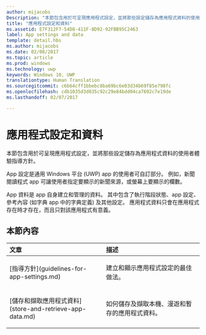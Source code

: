 ```yaml
---
author: mijacobs
Description: "本節包含用於可呈現應用程式設定，並將那些設定儲存為應用程式資料的使用者體驗指導方針。"
title: "應用程式設定和資料"
ms.assetid: E7F312F7-54D8-411F-8D92-92FBB95C2463
label: App settings and data
template: detail.hbs
ms.author: mijacobs
ms.date: 02/08/2017
ms.topic: article
ms.prod: windows
ms.technology: uwp
keywords: Windows 10, UWP
translationtype: Human Translation
ms.sourcegitcommit: c6b64cff1bbebc8ba69bc6e03d34b69f85e798fc
ms.openlocfilehash: cdb1035d3d035c92c29e84bdd04ca7692c7e19de
ms.lasthandoff: 02/07/2017

---
```


# <a name="app-settings-and-data"></a>應用程式設定和資料




本節包含用於可呈現應用程式設定，並將那些設定儲存為應用程式資料的使用者體驗指導方針。

App 設定是通用 Windows 平台 (UWP) app 的使用者可自訂部分。 例如，新聞閱讀程式 app 可讓使用者指定要顯示的新聞來源，或螢幕上要顯示的欄數。

App 資料是 app 自身建立和管理的資料。 其中包含了執行階段狀態、app 設定、參考內容 (如字典 app 中的字典定義) 及其他設定。 應用程式資料只會在應用程式存在時才存在，而且只對該應用程式有意義。
## <a name="in-this-section"></a>本節內容
<table>
<colgroup>
<col width="50%" />
<col width="50%" />
</colgroup>
<thead>
<tr class="header">
<th align="left">文章</th>
<th align="left">描述</th>
</tr>
</thead>
<tbody>
<tr class="odd">
<td align="left"><p>[指導方針](guidelines-for-app-settings.md)</p></td>
<td align="left"><p>建立和顯示應用程式設定的最佳做法。</p></td>
</tr>
<tr class="even">
<td align="left"><p>[儲存和擷取應用程式資料](store-and-retrieve-app-data.md)</p></td>
<td align="left"><p>如何儲存及擷取本機、漫遊和暫存的應用程式資料。</p></td>
</tr>
</tbody>
</table>




